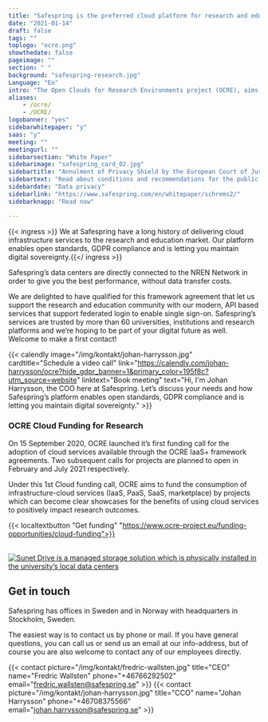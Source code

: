 ```yaml
---
title: "Safespring is the preferred cloud platform for research and education"
date: "2021-01-14"
draft: false
tags: ""
toplogo: "ocre.png"
showthedate: false
pageimage: ""
section: " "
background: "safespring-research.jpg"
Language: "En"
intro: "The Open Clouds for Research Environments project (OCRE), aims to accelerate cloud adoption in the European research community."
aliases:
    - /ocre/
    - /OCRE/
logobanner: "yes"
sidebarwhitepaper: "y"
saas: "y"
meeting: ""
meetingurl: ""
sidebarsection: "White Paper"
sidebarimage: "safespring_card_02.jpg"
sidebartitle: "Annulment of Privacy Shield by the European Court of Justice"
sidebartext: "Read about conditions and recommendations for the public sector and its suppliers"
sidebardate: "Data privacy"
sidebarlink: "https://www.safespring.com/en/whitepaper/schrems2/"
sidebarknapp: "Read now"

---
```



{{< ingress >}}
We at Safespring have a long history of delivering cloud infrastructure services to the research and education market. Our platform enables open standards, GDPR compliance and is letting you maintain digital sovereignty.{{</ ingress >}}

Safespring’s data centers are directly connected to the NREN Network in order to give you the best performance, without data transfer costs.

We are delighted to have qualified for this framework agreement that let us support the research and education community with our modern, API based services that support federated login to enable single sign-on. Safespring’s services are trusted by more than 60 universities, institutions and research platforms and we’re hoping to be part of your digital future as well. Welcome to make a first contact!

{{< calendly image="/img/kontakt/johan-harrysson.jpg" cardtitle="Schedule a video call" link="https://calendly.com/johan-harrysson/ocre?hide_gdpr_banner=1&primary_color=195f8c?utm_source=website" linktext="Book meeting" text="Hi, I'm Johan Harrysson, the COO here at Safespring. Let’s discuss your needs and how Safespring’s platform enables open standards, GDPR compliance and is letting you maintain digital sovereignty." >}}

### OCRE Cloud Funding for Research

On 15 September 2020, OCRE launched it’s first funding call for the adoption of cloud services available through the OCRE IaaS+ framework agreements. Two subsequent calls for projects are planned to open in February and July 2021 respectively.

Under this 1st Cloud funding call, OCRE aims to fund the consumption of infrastructure-cloud services (IaaS, PaaS, SaaS, marketplace) by projects which can become clear showcases for the benefits of using cloud services to positively impact research outcomes.

{{< localtextbutton "Get funding" "https://www.ocre-project.eu/funding-opportunities/cloud-funding">}}

<br>
<a href="/dokument/sunet/sunet-drive/"><img alt="Sunet Drive is a managed storage solution which is physically installed in the university’s local data centers" src="/img//blogg/socialmedia/safespring_social_42.gif"></a>
<br>

## Get in touch
Safespring has offices in Sweden and in Norway with headquarters in Stockholm, Sweden.

The easiest way is to contact us by phone or mail. If you have general questions, you can call us or send us an email at our info-address, but of course you are also welcome to contact any of our employees directly.

{{< contact picture="/img/kontakt/fredric-wallsten.jpg" title="CEO" name="Fredric Wallsten" phone="+46766292502" email="fredric.wallsten@safespring.se" >}}
{{< contact picture="/img/kontakt/johan-harrysson.jpg" title="CCO" name="Johan Harrysson" phone="+46708375566‬" email="johan.harrysson@safespring.se" >}}
